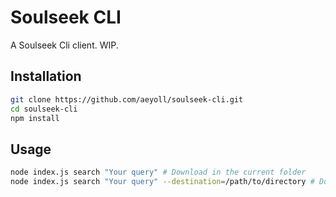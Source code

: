 # Soulseek CLI

A Soulseek Cli client. WIP.

Installation
---

```sh
git clone https://github.com/aeyoll/soulseek-cli.git
cd soulseek-cli
npm install
```

Usage
---

```sh
node index.js search "Your query" # Download in the current folder
node index.js search "Your query" --destination=/path/to/directory # Download in a defined folder (relative or absolute)
```
